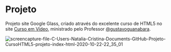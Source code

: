# Projeto
 Projeto site Google Glass, criado através do excelente curso de HTML5 no site [Curso em Vídeo](https://www.cursoemvideo.com/), ministrado pelo Professor [@gustavoguanabara](https://github.com/gustavoguanabara).
 
 ![screencapture-file-C-Users-Natalia-Cristina-Documents-GitHub-Projeto-CursoHTML5-projeto-index-html-2020-10-22-22_35_01](https://user-images.githubusercontent.com/71357905/96946484-df6d0780-14b6-11eb-817a-90a800a4dbb9.png)
